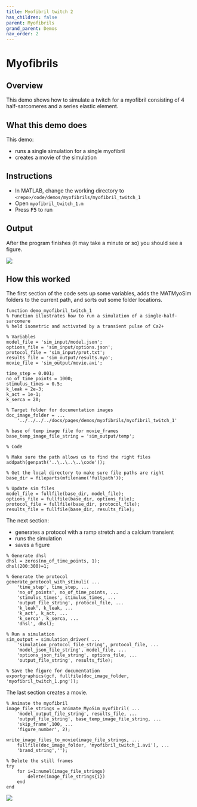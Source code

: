 ```yaml
---
title: Myofibril twitch 2
has_children: false
parent: Myofibrils
grand_parent: Demos
nav_order: 2
---
```


# Myofibrils

## Overview

This demo shows how to simulate a twitch for a myofibril consisting of 4 half-sarcomeres and a series elastic element.

## What this demo does

This demo:
+ runs a single simulation for a single myofibril
+ creates a movie of the simulation

## Instructions

+ In MATLAB, change the working directory to `<repo>/code/demos/myofibrils/myofibril_twitch_1`
+ Open `myofibril_twitch_1.m`
+ Press <kbd>F5</kbd> to run

## Output

After the program finishes (it may take a minute or so) you should see a figure.

<img src="myofibril_twitch_1.png">

## How this worked

The first section of the code sets up some variables, adds the MATMyoSim folders to the current path, and sorts out some folder locations.

````
function demo_myofibril_twitch_1
% Function illustrates how to run a simulation of a single-half-sarcomere
% held isometric and activated by a transient pulse of Ca2+

% Variables
model_file = 'sim_input/model.json';
options_file = 'sim_input/options.json';
protocol_file = 'sim_input/prot.txt';
results_file = 'sim_output/results.myo';
movie_file = 'sim_output/movie.avi';

time_step = 0.001;
no_of_time_points = 1000;
stimulus_times = 0.5;
k_leak = 2e-3;
k_act = 1e-1;
k_serca = 20;

% Target folder for documentation images
doc_image_folder = ...
    '../../../../docs/pages/demos/myofibrils/myofibril_twitch_1'

% base of temp image file for movie_frames
base_temp_image_file_string = 'sim_output/temp';

% Code

% Make sure the path allows us to find the right files
addpath(genpath('..\..\..\..\code'));

% Get the local directory to make sure file paths are right
base_dir = fileparts(mfilename('fullpath'));

% Update sim files
model_file = fullfile(base_dir, model_file);
options_file = fullfile(base_dir, options_file);
protocol_file = fullfile(base_dir, protocol_file);
results_file = fullfile(base_dir, results_file);
````

The next section:
+ generates a protocol with a ramp stretch and a calcium transient
+ runs the simulation
+ saves a figure

````
% Generate dhsl
dhsl = zeros(no_of_time_points, 1);
dhsl(200:300)=1;

% Generate the protocol
generate_protocol_with_stimuli( ...
    'time_step', time_step, ...
    'no_of_points', no_of_time_points, ...
    'stimulus_times', stimulus_times, ...
    'output_file_string', protocol_file, ...
    'k_leak', k_leak, ...
    'k_act', k_act, ...
    'k_serca', k_serca, ...
    'dhsl', dhsl);

% Run a simulation
sim_output = simulation_driver( ...
    'simulation_protocol_file_string', protocol_file, ...
    'model_json_file_string', model_file, ...
    'options_json_file_string', options_file, ...
    'output_file_string', results_file);

% Save the figure for documentation
exportgraphics(gcf, fullfile(doc_image_folder, 'myofibril_twitch_1.png'));
````

The last section creates a movie.

````
% Animate the myofibril
image_file_strings = animate_MyoSim_myofibril( ...
    'model_output_file_string', results_file, ...
    'output_file_string', base_temp_image_file_string, ...
    'skip_frame',100, ...
    'figure_number', 2);

write_image_files_to_movie(image_file_strings, ...
    fullfile(doc_image_folder, 'myofibril_twitch_1.avi'), ...
    'brand_string','');

% Delete the still frames
try
    for i=1:numel(image_file_strings)
        delete(image_file_strings{i})
    end
end
````

<img src="myofibril_twitch_1.avi">